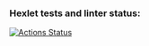 ### Hexlet tests and linter status:
[![Actions Status](https://github.com/Wesrtty/backend-project-lvl2/workflows/hexlet-check/badge.svg)](https://github.com/Wesrtty/backend-project-lvl2/actions)